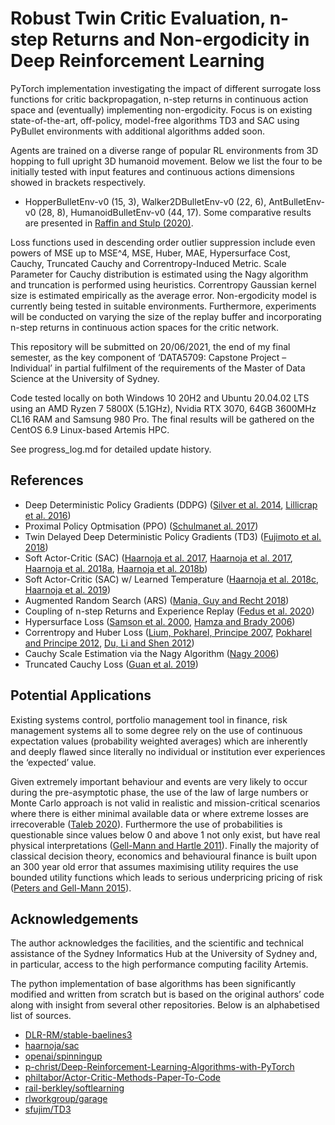 # Robust Twin Critic Evaluation, n-step Returns and Non-ergodicity in Deep Reinforcement Learning

PyTorch implementation investigating the impact of different surrogate loss functions for critic backpropagation, n-step returns in continuous action space and (eventually) implementing non-ergodicity.
Focus is on existing state-of-the-art, off-policy, model-free algorithms TD3 and SAC using PyBullet environments with additional algorithms added soon.

Agents are trained on a diverse range of popular RL environments from 3D hopping to full upright 3D humanoid movement. Below we list the four to be initially tested with input features and continuous actions dimensions showed in brackets respectively.
* HopperBulletEnv-v0 (15, 3), Walker2DBulletEnv-v0 (22, 6), AntBulletEnv-v0 (28, 8), HumanoidBulletEnv-v0 (44, 17).
Some comparative results are presented in [Raffin and Stulp (2020)](https://arxiv.org/pdf/2005.05719.pdf).

Loss functions used in descending order outlier suppression include even powers of MSE up to MSE^4, MSE, Huber, MAE, Hypersurface Cost, Cauchy, Truncated Cauchy and Correntropy-Induced Metric. Scale Parameter for Cauchy distribution is estimated using the Nagy algorithm and truncation is performed using heuristics. Correntropy Gaussian kernel size is estimated empirically as the average error. Non-ergodicity model is currently being tested in suitable environments. Furthermore, experiments will be conducted on varying the size of the replay buffer and incorporating n-step returns in continuous action spaces for the critic network.

This repository will be submitted on 20/06/2021, the end of my final semester, as the key component of ‘DATA5709: Capstone Project – Individual’ in partial fulfilment of the requirements of the Master of Data Science at the University of Sydney. 

Code tested locally on both Windows 10 20H2 and Ubuntu 20.04.02 LTS using an AMD Ryzen 7 5800X (5.1GHz), Nvidia RTX 3070, 64GB 3600MHz CL16 RAM and Samsung 980 Pro. The final results will be gathered on the CentOS 6.9 Linux-based Artemis HPC.

See progress_log.md for detailed update history.

## References
* Deep Deterministic Policy Gradients (DDPG) ([Silver et al. 2014](http://proceedings.mlr.press/v32/silver14.pdf), [Lillicrap et al. 2016](https://arxiv.org/pdf/1509.02971.pdf))
* Proximal Policy Optmisation (PPO) ([Schulmanet al. 2017](https://arxiv.org/pdf/1707.06347.pdf))
* Twin Delayed Deep Deterministic Policy Gradients (TD3) ([Fujimoto et al. 2018](https://arxiv.org/pdf/1802.09477.pdf))
* Soft Actor-Critic (SAC) ([Haarnoja et al. 2017](https://arxiv.org/pdf/1702.08165.pdf), [Haarnoja et al. 2017](https://arxiv.org/pdf/1702.08165.pdf), [Haarnoja et al. 2018a](https://arxiv.org/pdf/1801.01290.pdf), [Haarnoja et al. 2018b](https://arxiv.org/pdf/1803.06773.pdf))
* Soft Actor-Critic (SAC) w/ Learned Temperature ([Haarnoja et al. 2018c](https://arxiv.org/pdf/1812.05905.pdf), [Haarnoja et al. 2019](https://arxiv.org/pdf/1812.11103.pdf))
* Augmented Random Search (ARS) ([Mania, Guy and Recht 2018]( https://arxiv.org/pdf/1803.07055.pdf)) 
* Coupling of n-step Returns and Experience Replay ([Fedus et al. 2020](https://arxiv.org/pdf/2007.06700.pdf))
* Hypersurface Loss ([Samson et al. 2000](https://ieeexplore.ieee.org/document/857003), [Hamza and Brady 2006](https://users.encs.concordia.ca/~hamza/HamzaBrady.pdf))
* Correntropy and Huber Loss ([Lium, Pokharel, Principe 2007]( https://citeseerx.ist.psu.edu/viewdoc/download;jsessionid=22F68E41A9F19D343CCF47403C29038F?doi=10.1.1.640.6891&rep=rep1&type=pdf), [Pokharel and Principe 2012](https://citeseerx.ist.psu.edu/viewdoc/download?doi=10.1.1.639.4052&rep=rep1&type=pdf), [Du, Li and Shen 2012](https://lcs.ios.ac.cn/~ydshen/ICDM-12.pdf))
* Cauchy Scale Estimation via the Nagy Algorithm ([Nagy 2006](http://www.jucs.org/jucs_12_9/parameter_estimation_of_the/jucs_12_09_1332_1344_nagy.pdf))
* Truncated Cauchy Loss ([Guan et al. 2019](https://tongliang-liu.github.io/papers/TPAMITruncatedNMF.pdf))

## Potential Applications
Existing systems control, portfolio management tool in finance, risk management systems all to some degree rely on the use of continuous expectation values (probability weighted averages) which are inherently and deeply flawed since literally no individual or institution ever experiences the ‘expected’ value. 

Given extremely important behaviour and events are very likely to occur during the pre-asymptotic phase, the use of the law of large numbers or Monte Carlo approach is not valid in realistic and mission-critical scenarios where there is either minimal available data or where extreme losses are irrecoverable ([Taleb 2020]( https://arxiv.org/ftp/arxiv/papers/2001/2001.10488.pdf)). Furthermore the use of probabilities is questionable since values below 0 and above 1 not only exist, but have real physical interpretations ([Gell-Mann and Hartle 2011]( https://arxiv.org/pdf/1106.0767.pdf)). Finally the majority of classical decision theory, economics and behavioural finance is built upon an 300 year old error that assumes maximising utility requires the use bounded utility functions which leads to serious underpricing pricing of risk ([Peters and Gell-Mann 2015]( https://arxiv.org/pdf/1405.0585.pdf)).

## Acknowledgements
The author acknowledges the facilities, and the scientific and technical assistance of the Sydney Informatics Hub at the University of Sydney and, in particular, access to the high performance computing facility Artemis.

The python implementation of base algorithms has been significantly modified and written from scratch but is based on the original authors’ code along with insight from several other repositories. Below is an alphabetised list of sources.
* [DLR-RM/stable-baelines3](https://github.com/DLR-RM/stable-baselines3)
* [haarnoja/sac](https://github.com/haarnoja/sac)
* [openai/spinningup](https://github.com/openai/spinningup)
* [p-christ/Deep-Reinforcement-Learning-Algorithms-with-PyTorch]( https://github.com/p-christ/Deep-Reinforcement-Learning-Algorithms-with-PyTorch)
* [philtabor/Actor-Critic-Methods-Paper-To-Code](https://github.com/philtabor/Actor-Critic-Methods-Paper-To-Code)
* [rail-berkley/softlearning]( https://github.com/rail-berkeley/softlearning) 
* [rlworkgroup/garage](https://github.com/rlworkgroup/garage)
* [sfujim/TD3](https://github.com/sfujim/TD3/)
